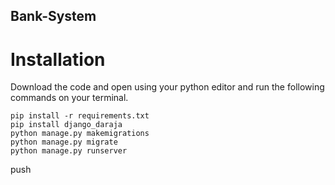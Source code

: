 ## Bank-System
# Installation
Download the code and open using your python editor and run the following commands on your terminal.
```
pip install -r requirements.txt
pip install django_daraja
python manage.py makemigrations
python manage.py migrate
python manage.py runserver
```
push